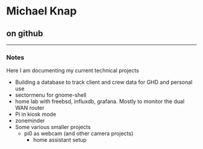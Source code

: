 # Michael Knap

## on github

---

### Notes

Here I am documenting my current technical projects

* Building a database to track client and crew data for GHD and personal use
* sectormenu for gnome-shell
* home lab with freebsd, influxdb, grafana. Mostly to monitor the dual WAN router
* Pi in kiosk mode
* zoneminder
* Some various smaller projects
  * pi0 as webcam (and other camera projects)
    * home assistant setup

